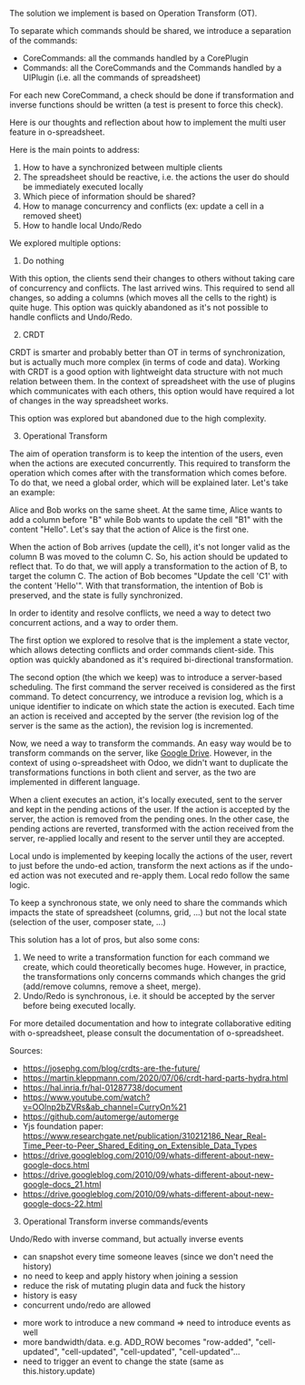 The solution we implement is based on Operation Transform (OT).

To separate which commands should be shared, we introduce a separation of the commands:

- CoreCommands: all the commands handled by a CorePlugin
- Commands: all the CoreCommands and the Commands handled by a UIPlugin (i.e. all the commands of spreadsheet)

For each new CoreCommand, a check should be done if transformation and inverse functions should be written (a test is present to force this check).

Here is our thoughts and reflection about how to implement the multi user feature
in o-spreadsheet.

Here is the main points to address:

1. How to have a synchronized between multiple clients
2. The spreadsheet should be reactive, i.e. the actions the user do should be immediately executed locally
3. Which piece of information should be shared?
4. How to manage concurrency and conflicts (ex: update a cell in a removed sheet)
5. How to handle local Undo/Redo

We explored multiple options:

1. Do nothing

With this option, the clients send their changes to others without taking care of concurrency and conflicts. The last arrived wins. This required to send all changes, so adding a columns (which moves all the cells to the right) is quite huge.
This option was quickly abandoned as it's not possible to handle conflicts and Undo/Redo.

2. CRDT

CRDT is smarter and probably better than OT in terms of synchronization, but is actually much more complex (in terms of code and data).
Working with CRDT is a good option with lightweight data structure with not much relation between them. In the context of spreadsheet with the use of plugins which communicates with each others, this option would have required a lot of changes in the way spreadsheet works.

This option was explored but abandoned due to the high complexity.

3. Operational Transform

The aim of operation transform is to keep the intention of the users, even when the actions are executed concurrently.
This required to transform the operation which comes after with the transformation which comes before. To do that, we need a global order, which will be explained later.
Let's take an example:

Alice and Bob works on the same sheet. At the same time, Alice wants to add a column before "B" while Bob wants to update the cell "B1" with the content "Hello". Let's say that the action of Alice is the first one.

When the action of Bob arrives (update the cell), it's not longer valid as the column B was moved to the column C. So, his action should be updated to reflect that. To do that, we will apply a transformation to the action of B, to target the column C. The action of Bob becomes "Update the cell 'C1' with the content 'Hello'". With that transformation, the intention of Bob is preserved, and the state is fully synchronized.

In order to identity and resolve conflicts, we need a way to detect two concurrent actions, and a way to order them.

The first option we explored to resolve that is the implement a state vector, which allows detecting conflicts and order commands client-side. This option was quickly abandoned as it's required bi-directional transformation.

The second option (the which we keep) was to introduce a server-based scheduling. The first command the server received is considered as the first command. To detect concurrency, we introduce a revision log, which is a unique identifier to indicate on which state the action is executed.
Each time an action is received and accepted by the server (the revision log of the server is the same as the action), the revision log is incremented.

Now, we need a way to transform the commands. An easy way would be to transform commands on the server, like [Google Drive](https://drive.googleblog.com/2010/09/whats-different-about-new-google-docs.html). However, in the context of using o-spreadsheet with Odoo, we didn't want to duplicate the transformations functions in both client and server, as the two are implemented in different language.

When a client executes an action, it's locally executed, sent to the server and kept in the pending actions of the user.
If the action is accepted by the server, the action is removed from the pending ones. In the other case, the pending actions are reverted, transformed with the action received from the server, re-applied locally and resent to the server until they are accepted.

Local undo is implemented by keeping locally the actions of the user, revert to just before the undo-ed action, transform the next actions as if the undo-ed action was not executed and re-apply them. Local redo follow the same logic.

To keep a synchronous state, we only need to share the commands which impacts the state of spreadsheet (columns, grid, ...) but not the local state (selection of the user, composer state, ...)

This solution has a lot of pros, but also some cons:

1. We need to write a transformation function for each command we create, which could theoretically becomes huge. However, in practice, the transformations only concerns commands which changes the grid (add/remove columns, remove a sheet, merge).
2. Undo/Redo is synchronous, i.e. it should be accepted by the server before being executed locally.

For more detailed documentation and how to integrate collaborative editing with o-spreadsheet, please consult the documentation of o-spreadsheet.

Sources:

- https://josephg.com/blog/crdts-are-the-future/
- https://martin.kleppmann.com/2020/07/06/crdt-hard-parts-hydra.html
- https://hal.inria.fr/hal-01287738/document
- https://www.youtube.com/watch?v=OOlnp2bZVRs&ab_channel=CurryOn%21
- https://github.com/automerge/automerge
- Yjs foundation paper: https://www.researchgate.net/publication/310212186_Near_Real-Time_Peer-to-Peer_Shared_Editing_on_Extensible_Data_Types
- https://drive.googleblog.com/2010/09/whats-different-about-new-google-docs.html
- https://drive.googleblog.com/2010/09/whats-different-about-new-google-docs_21.html
- https://drive.googleblog.com/2010/09/whats-different-about-new-google-docs-22.html

3. Operational Transform inverse commands/events

Undo/Redo with inverse command, but actually inverse events

- can snapshot every time someone leaves (since we don't need the history)
- no need to keep and apply history when joining a session
- reduce the risk of mutating plugin data and fuck the history
- history is easy
- concurrent undo/redo are allowed

* more work to introduce a new command => need to introduce events as well
* more bandwidth/data. e.g. ADD_ROW becomes "row-added", "cell-updated", "cell-updated", "cell-updated", "cell-updated"...
* need to trigger an event to change the state (same as this.history.update)

